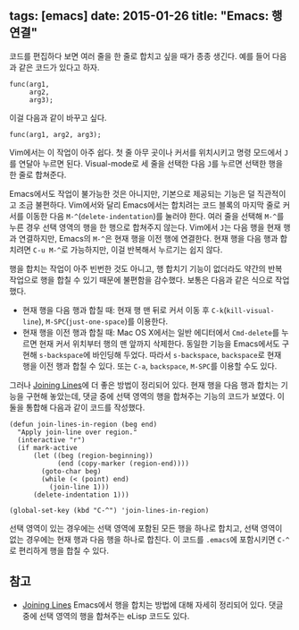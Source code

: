 tags: [emacs]
date: 2015-01-26
title: "Emacs: 행 연결"
---
코드를 편집하다 보면 여러 줄을 한 줄로 합치고 싶을 때가 종종 생긴다. 예를 들어 다음과 같은 코드가 있다고 하자.

```
func(arg1,
     arg2,
     arg3);
```

이걸 다음과 같이 바꾸고 싶다.

```
func(arg1, arg2, arg3);
```
<!--more-->

Vim에서는 이 작업이 아주 쉽다. 첫 줄 아무 곳이나 커서를 위치시키고 명령 모드에서 `J`를 연달아 누르면 된다. Visual-mode로 세 줄을 선택한 다음 `J`를 누르면 선택한 행을 한 줄로 합쳐준다.

Emacs에서도 작업이 불가능한 것은 아니지만, 기본으로 제공되는 기능은 덜 직관적이고 조금 불편하다. Vim에서와 달리 Emacs에서는 합치려는 코드 블록의 마지막 줄로 커서를 이동한 다음 `M-^`(`delete-indentation`)를 눌러야 한다. 여러 줄을 선택해 `M-^`를 누른 경우 선택 영역의 행을 한 행으로 합쳐주지 않는다. Vim에서 `J`는 다음 행을 현재 행과 연결하지만, Emacs의 `M-^`은 현재 행을 이전 행에 연결한다. 현재 행을 다음 행과 합치려면 `C-u M-^`로 가능하지만, 이걸 반복해서 누르기는 쉽지 않다.

행을 합치는 작업이 아주 빈번한 것도 아니고, 행 합치기 기능이 없더라도 약간의 반복 작업으로 행을 합칠 수 있기 때문에 불편함을 감수했다. 보통은 다음과 같은 식으로 작업했다.

* 현재 행을 다음 행과 합칠 때: 현재 행 맨 뒤로 커서 이동 후 `C-k`(`kill-visual-line`), `M-SPC`(`just-one-space`)를 이용한다.
* 현재 행을 이전 행과 합칠 때: Mac OS X에서는 일반 에디터에서 `Cmd-delete`를 누르면 현재 커서 위치부터 행의 맨 앞까지 삭제한다. 동일한 기능을 Emacs에서도 구현해 `s-backspace`에 바인딩해 두었다. 따라서 `s-backspace`, `backspace`로 현재 행을 이전 행과 합칠 수 있다. 또는 `C-a`, `backspace`, `M-SPC`를 이용할 수도 있다.

그러나 [Joining Lines](http://emacsredux.com/blog/2013/05/30/joining-lines/)에 더 좋은 방법이 정리되어 있다. 현재 행을 다음 행과 합치는 기능을 구현해 놓았는데, 댓글 중에 선택 영역의 행을 합쳐주는 기능의 코드가 보였다. 이 둘을 통합해 다음과 같이 코드를 작성했다.

```
(defun join-lines-in-region (beg end)
  "Apply join-line over region."
  (interactive "r")
  (if mark-active
      (let ((beg (region-beginning))
            (end (copy-marker (region-end))))
        (goto-char beg)
        (while (< (point) end)
          (join-line 1)))
      (delete-indentation 1)))

(global-set-key (kbd "C-^") 'join-lines-in-region)
```

선택 영역이 있는 경우에는 선택 영역에 포함된 모든 행을 하나로 합치고, 선택 영역이 없는 경우에는 현재 행과 다음 행을 하나로 합친다. 이 코드를 `.emacs`에 포함시키면 `C-^`로 편리하게 행을 합칠 수 있다.

## 참고
* [Joining Lines](http://emacsredux.com/blog/2013/05/30/joining-lines/) Emacs에서 행을 합치는 방법에 대해 자세히 정리되어 있다. 댓글 중에 선택 영역의 행을 합쳐주는 eLisp 코드도 있다.
